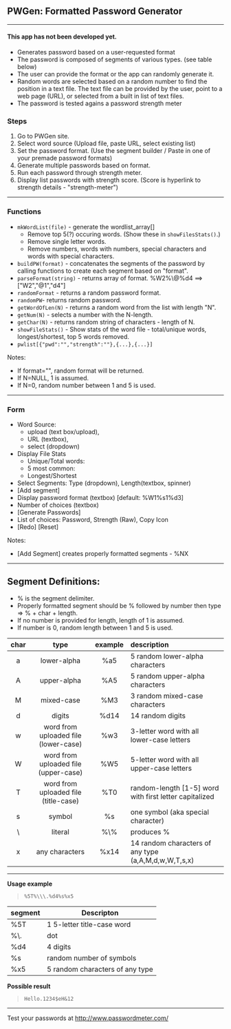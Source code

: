 ## PWGen: Formatted Password Generator ##
---

#### This app has not been developed yet. ####
- Generates password based on a user-requested format
- The password is composed of segments of various types. (see table below)
- The user can provide the format or the app can randomly generate it.
- Random words are selected based on a random number to find the position in a text file. The text file can be provided by the user, point to a web page (URL), or selected from a built in list of text files.
- The password is tested agains a password strength meter

### Steps ###
1. Go to PWGen site.
2. Select word source (Upload file, paste URL, select existing list)
2. Set the password format. (Use the segment builder / Paste in one of your premade password formats)
5. Generate multiple passwords based on format.
6. Run each password through strength meter.
7. Display list passwords with strength score. (Score is hyperlink to strength details - "strength-meter")
---
### Functions ###
  * `mkWordList(file)` - generate the wordlist_array[]
    * Remove top 5(?) occuring words. (Show these in `showFilesStats()`.)
    * Remove single letter words.
    * Remove numbers, words with numbers, special characters and words with special characters.
  * `buildPW(format)` - concatenates the segments of the password by calling functions to create each segment based on "format".
  * `parseFormat(string)` - returns array of format. %W2%\\\@%d4 ==> ["W2","@1","d4"]
  * `randomFormat` - returns a random password format.
  * `randomPW`- returns random password.
  * `getWordOfLen(N)` - returns a random word from the list with length "N".
  * `getNum(N)` - selects a number with the N-length.
  * `getChar(N)` - returns random string of characters - length of N.
  * `showFileStats()` - Show stats of the word file - total/unique words, longest/shortest, top 5 words removed.
  * `pwlist[{"pwd":"","strength":""},{...},{...}]`

Notes:
  * If format="", random format will be returned.
  * If N=NULL, 1 is assumed.
  * If N=0, random number between 1 and 5 is used.

---
### Form ###
* Word Source: 
  *  upload (text box/upload), 
  *  URL (textbox), 
  *  select (dropdown)
* Display File Stats
  * Unique/Total words: 
  * 5 most common:
  * Longest/Shortest
* Select Segments: Type (dropdown), Length(textbox, spinner)
* [Add segment]
* Display password format (textbox) [default: %W1%s1%d3]
* Number of choices (textbox)
* [Generate Passwords]
* List of choices: Password, Strength (Raw), Copy Icon
* [Redo] [Reset]

Notes:
  * [Add Segment] creates properly formatted segments - %NX
---
## Segment Definitions: ##
* % is the segment delimiter.
* Properly formatted segment should be % followed by number then type => % + char + length.<br>
* If no number is provided for length, length of 1 is assumed.<br>
* If number is 0, random length between 1 and 5 is used.<br>

|char|type|example|description|
|:---:|:------------:|:-----:|:---------------------------|
|a|lower-alpha|%a5|5 random lower-alpha characters|
|A|upper-alpha|%A5|5 random upper-alpha characters|
|M|mixed-case|%M3|3 random mixed-case characters|
|d|digits|%d14|14 random digits|
|w|word from uploaded file (lower-case)|%w3|3-letter word with all lower-case letters|
|W|word from uploaded file (upper-case)|%W5|5-letter word with all upper-case letters|
|T|word from uploaded file (title-case)|%T0|random-length [1-5] word with first letter capitalized|
|s|symbol|%s|one symbol (aka special character)|
| \\ |literal|%\\\%|produces %|
|x|any characters|%x14|14 random characters of any type (a,A,M,d,w,W,T,s,x)|

---
__Usage example__
> `%5T%\\\.%d4%s%x5`

|segment|Descripton|
|---|---|
|%5T|1 5-letter title-case word|
|%\\\.|dot|
|%d4|4 digits|
|%s|random number of symbols|
|%x5|5 random characters of any type|

__Possible result__
> `Hello.1234$eH&12`
---
Test your passwords at http://www.passwordmeter.com/
